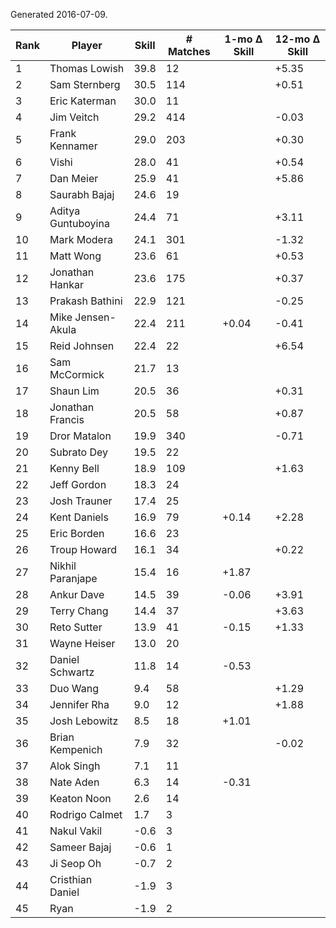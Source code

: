 Generated 2016-07-09.

| Rank | Player             | Skill | # Matches | 1-mo Δ Skill | 12-mo Δ Skill |
|------|--------------------|-------|-----------|--------------|---------------|
|    1 | Thomas Lowish      |  39.8 |        12 |              |         +5.35 |
|    2 | Sam Sternberg      |  30.5 |       114 |              |         +0.51 |
|    3 | Eric Katerman      |  30.0 |        11 |              |               |
|    4 | Jim Veitch         |  29.2 |       414 |              |         -0.03 |
|    5 | Frank Kennamer     |  29.0 |       203 |              |         +0.30 |
|    6 | Vishi              |  28.0 |        41 |              |         +0.54 |
|    7 | Dan Meier          |  25.9 |        41 |              |         +5.86 |
|    8 | Saurabh Bajaj      |  24.6 |        19 |              |               |
|    9 | Aditya Guntuboyina |  24.4 |        71 |              |         +3.11 |
|   10 | Mark Modera        |  24.1 |       301 |              |         -1.32 |
|   11 | Matt Wong          |  23.6 |        61 |              |         +0.53 |
|   12 | Jonathan Hankar    |  23.6 |       175 |              |         +0.37 |
|   13 | Prakash Bathini    |  22.9 |       121 |              |         -0.25 |
|   14 | Mike Jensen-Akula  |  22.4 |       211 |        +0.04 |         -0.41 |
|   15 | Reid Johnsen       |  22.4 |        22 |              |         +6.54 |
|   16 | Sam McCormick      |  21.7 |        13 |              |               |
|   17 | Shaun Lim          |  20.5 |        36 |              |         +0.31 |
|   18 | Jonathan Francis   |  20.5 |        58 |              |         +0.87 |
|   19 | Dror Matalon       |  19.9 |       340 |              |         -0.71 |
|   20 | Subrato Dey        |  19.5 |        22 |              |               |
|   21 | Kenny Bell         |  18.9 |       109 |              |         +1.63 |
|   22 | Jeff Gordon        |  18.3 |        24 |              |               |
|   23 | Josh Trauner       |  17.4 |        25 |              |               |
|   24 | Kent Daniels       |  16.9 |        79 |        +0.14 |         +2.28 |
|   25 | Eric Borden        |  16.6 |        23 |              |               |
|   26 | Troup Howard       |  16.1 |        34 |              |         +0.22 |
|   27 | Nikhil Paranjape   |  15.4 |        16 |        +1.87 |               |
|   28 | Ankur Dave         |  14.5 |        39 |        -0.06 |         +3.91 |
|   29 | Terry Chang        |  14.4 |        37 |              |         +3.63 |
|   30 | Reto Sutter        |  13.9 |        41 |        -0.15 |         +1.33 |
|   31 | Wayne Heiser       |  13.0 |        20 |              |               |
|   32 | Daniel Schwartz    |  11.8 |        14 |        -0.53 |               |
|   33 | Duo Wang           |   9.4 |        58 |              |         +1.29 |
|   34 | Jennifer Rha       |   9.0 |        12 |              |         +1.88 |
|   35 | Josh Lebowitz      |   8.5 |        18 |        +1.01 |               |
|   36 | Brian Kempenich    |   7.9 |        32 |              |         -0.02 |
|   37 | Alok Singh         |   7.1 |        11 |              |               |
|   38 | Nate Aden          |   6.3 |        14 |        -0.31 |               |
|   39 | Keaton Noon        |   2.6 |        14 |              |               |
|   40 | Rodrigo Calmet     |   1.7 |         3 |              |               |
|   41 | Nakul Vakil        |  -0.6 |         3 |              |               |
|   42 | Sameer Bajaj       |  -0.6 |         1 |              |               |
|   43 | Ji Seop Oh         |  -0.7 |         2 |              |               |
|   44 | Cristhian Daniel   |  -1.9 |         3 |              |               |
|   45 | Ryan               |  -1.9 |         2 |              |               |
